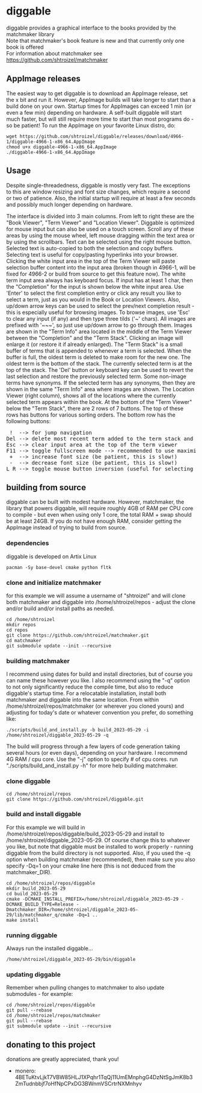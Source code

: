 # diggable
diggable provides a graphical interface to the books provided by the matchmaker library<br/>
Note that matchmaker's book feature is new and that currently only one book is offered<br/>
For information about matchmaker see https://github.com/shtroizel/matchmaker

## AppImage releases
The easiest way to get diggable is to download an AppImage release, set the x bit and run it. However,
AppImage builds will take longer to start than a build done on your own. Startup times for AppImages
can exceed 1 min (or even a few min) depending on hardware. A self-built diggable will start much faster,
but will still require more time to start than most programs do - so be patient! To run the AppImage on
your favorite Linux distro, do:
```
wget https://github.com/shtroizel/diggable/releases/download/4966-1/diggable-4966-1-x86_64.AppImage
chmod u+x diggable-4966-1-x86_64.AppImage
./diggable-4966-1-x86_64.AppImage
```

## Usage
Despite single-threadedness, diggable is mostly very fast. The exceptions to this are window resizing and
font size changes, which require a second or two of patience. Also, the initial startup will require at
least a few seconds and possibly much longer depending on hardware.<br>

The interface is divided into 3 main columns. From left to right these are the "Book Viewer", "Term Viewer"
and "Location Viewer". Diggable is optimized for mouse input but can also be used on a touch screen. Scroll
any of these areas by using the mouse wheel, left mouse dragging within the text area or by using the
scrollbars. Text can be selected using the right mouse button. Selected text is auto-copied to both the
selection and copy buffers. Selecting text is useful for copy/pasting hyperlinks into your browser.
Clicking the white input area in the top of the Term Viewer will paste selection buffer content into the
input area (broken though in 4966-1, will be fixed for 4966-2 or build from source to get this feature
now). The white term input area always has keyboard focus. If input has at least 1 char, then the
"Completion" for the input is shown below the white input area. Use 'Enter' to select the first completion
entry or click any result you like to select a term, just as you would in the Book or Location Viewers.
Also, up/down arrow keys can be used to select the prev/next completion result - this is especially useful
for browsing images. To browse images, use 'Esc' to clear any input (if any) and then type three tilds
('~' chars). All images are prefixed with '~~~', so just use up/down arrow to go through them. Images are
shown in the "Term Info" area located in the middle of the Term Viewer between the "Completion" and the
"Term Stack". Clicking an image will enlarge it (or restore it if already enlarged). The "Term Stack" is a
small buffer of terms that is appended to whenever a term is selected. When the buffer is full, the oldest
term is deleted to make room for the new one. The oldest term is the bottom of the stack. The currently
selected term is at the top of the stack. The 'Del' button or keyboard key can be used to revert the last
selection and restore the previously selected term. Some non-image terms have synonyms. If the selected
term has any synonyms, then they are shown in the same "Term Info" area where images are shown. The
Location Viewer (right column), shows all of the locations where the currently selected term appears within
the book. At the bottom of the "Term Viewer" below the "Term Stack", there are 2 rows of 7 buttons. The top
of these rows has buttons for various sorting orders. The bottom row has the following
buttons:
<pre>
 !  --> for jump navigation
Del --> delete most recent term added to the term stack and re-select the prev term
Esc --> clear input area at the top of the term viewer
F11 --> toggle fullscreen mode --> recommended to use maximize instead!
 +  --> increase font size (be patient, this is slow!)
 -  --> decrease font size (be patient, this is slow!)
L R --> toggle mouse button inversion (useful for selecting text on touch devices)
</pre>

## building from source
diggable can be built with modest hardware. However, matchmaker, the library that powers diggable, will
require roughly 4GB of RAM per CPU core to compile - but even when using only 1 core, the total RAM + swap
should be at least 24GB. If you do not have enough RAM, consider getting the AppImage instead of trying
to build from source.

### dependencies
diggable is developed on Artix Linux
<br/>
```
pacman -Sy base-devel cmake python fltk
```

### clone and initialize matchmaker
for this example we will assume a username of "shtroizel" and will clone both matchmaker and diggable
into /home/shtroizel/repos - adjust the clone and/or build and/or install paths as needed.
```
cd /home/shtroizel
mkdir repos
cd repos
git clone https://github.com/shtroizel/matchmaker.git
cd matchmaker
git submodule update --init --recursive
```

### building matchmaker
I recommend using dates for build and install directories, but of course you can name these
however you like. I also recommend using the "-q" option to not only significantly reduce the compile
time, but also to reduce diggable's startup time. For a relocatable installation, install both matchmaker
and diggable into the same location. From within /home/shtroizel/repos/matchmaker (or wherever you cloned
yours) and adjusting for today's date or whatever convention you prefer, do something like:
```
./scripts/build_and_install.py -b build_2023-05-29 -i /home/shtroizel/diggable_2023-05-29 -q
```
The build will progress through a few layers of code generation taking several hours (or even days),
depending on your hardware. I recommend 4G RAM / cpu core. Use the "-j" option to specify # of cpu cores.
run "./scripts/build_and_install.py -h" for more help building matchmaker.

### clone diggable
```
cd /home/shtroizel/repos
git clone https://github.com/shtroizel/diggable.git
```

### build and install diggable
For this example we will build in /home/shtroizel/repos/diggable/build_2023-05-29 and install to
/home/shtroizel/diggable_2023-05-29. Of course change this to whatever you like, but note that diggable
must be installed to work properly - running diggable from the build directory is not supported. Also,
if you used the -q option when building matchmaker (recommended), then make sure you also specify -Dq=1
on your cmake line here (this is not deduced from the matchmaker_DIR).
```
cd /home/shtroizel/repos/diggable
mkdir build_2023-05-29
cd build_2023-05-29
cmake -DCMAKE_INSTALL_PREFIX=/home/shtroizel/diggable_2023-05-29 -DCMAKE_BUILD_TYPE=Release -Dmatchmaker_DIR=/home/shtroizel/diggable_2023-05-29/lib/matchmaker_q/cmake -Dq=1 ..
make install
```

### running diggable
Always run the installed diggable...
```
/home/shtroizel/diggable_2023-05-29/bin/diggable
```

### updating diggable
Remember when pulling changes to matchmaker to also update submodules - for example:
```
cd /home/shtroizel/repos/diggable
git pull --rebase
cd /home/shtroizel/repos/matchmaker
git pull --rebase
git submodule update --init --recursive
```

## donating to this project
donations are greatly appreciated, thank you!<br>
* monero: 4BETuKtvLjkT7VBW85HLJ1XPqhr1TqQj11UmEMnphgG4DzNtSgJmK8b3ZmTudnbbjf7oHfNpCPxDG3BWnmVSCrtrNXMnhyv<br>
